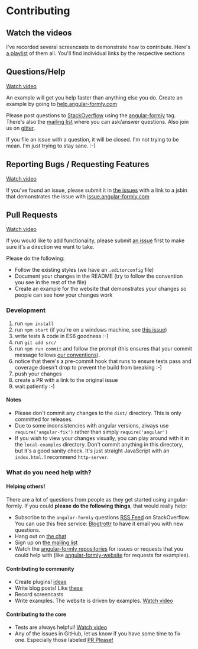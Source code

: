 # Contributing

## Watch the videos

I've recorded several screencasts to demonstrate how to contribute.
Here's [a playlist](https://www.youtube.com/playlist?list=PLV5CVI1eNcJi7lVVIuNyRhEuck1Z007BH) of them all. You'll find
individual links by the respective sections

## Questions/Help

[Watch video](https://www.youtube.com/watch?v=NXqFiSeBE-M&list=PLV5CVI1eNcJi7lVVIuNyRhEuck1Z007BH&index=2)

An example will get you help faster than anything else you do. Create an example by going to
[help.angular-formly.com](http://help.angular-formly.com)

Please post questions to [StackOverflow](http://stackoverflow.com/) using the
[angular-formly](http://stackoverflow.com/tags/angular-formly/info) tag. There's also the
[mailing list](https://groups.io/org/groupsio/formly-js) where you can ask/answer questions. Also join us on
[gitter](https://gitter.im/formly-js/angular-formly).

If you file an issue with a question, it will be closed. I'm not trying to be mean. I'm just trying to stay sane. :-)

## Reporting Bugs / Requesting Features

[Watch video](https://www.youtube.com/watch?v=Kw9fVgc3Tzk&index=6&list=PLV5CVI1eNcJi7lVVIuNyRhEuck1Z007BH)

If you've found an issue, please submit it in [the issues](https://github.com/formly-js/angular-formly/issues)
with a link to a jsbin that demonstrates the issue with [issue.angular-formly.com](http://issue.angular-formly.com)

## Pull Requests

[Watch video](https://www.youtube.com/watch?v=QOchwBm9W-g&list=PLV5CVI1eNcJi7lVVIuNyRhEuck1Z007BH&index=1)

If you would like to add functionality, please submit [an issue](https://github.com/formly-js/angular-formly/issues)
first to make sure it's a direction we want to take.

Please do the following:
* Follow the existing styles (we have an `.editorconfig` file)
* Document your changes in the README (try to follow the convention you see in the rest of the file)
* Create an example for the website that demonstrates your changes so people can see how your changes work

### Development

1. run `npm install`
2. run `npm start` (if you're on a windows machine, see [this issue](https://github.com/formly-js/angular-formly/issues/305))
3. write tests & code in ES6 goodness :-)
4. run `git add src/`
5. run `npm run commit` and follow the prompt (this ensures that your commit message follows [our conventions](https://github.com/ajoslin/conventional-changelog/blob/master/conventions/angular.md)).
6. notice that there's a pre-commit hook that runs to ensure tests pass and coverage doesn't drop to prevent the build from breaking :-)
7. push your changes
8. create a PR with a link to the original issue
9. wait patiently :-)

#### Notes

- Please don't commit any changes to the `dist/` directory. This is only committed for releases.
- Due to some inconsistencies with angular versions, always use `require('angular-fix')` rather than simply `require('angular')`
- If you wish to view your changes visually, you can play around with it in the `local-examples` directory. Don't commit anything in this directory, but it's a good sanity check. It's just straight JavaScript with an `index.html`. I recommend `http-server`.

### What do you need help with?

#### Helping others!

There are a lot of questions from people as they get started using angular-formly. If you could **please do the following things**, that would really help:

- Subscribe to the `angular-formly` questions [RSS Feed](http://stackoverflow.com/feeds/tag?tagnames=angular-formly&sort=newest) on StackOverflow. You can use this free service: [Blogtrottr](https://blogtrottr.com) to have it email you with new questions.
- Hang out on [the chat](http://chat.angular-formly.com)
- Sign up on [the mailing list](http://mailing-list.angular-formly.com)
- Watch the [angular-formly repositories](https://github.com/formly-js) for issues or requests that you could help with (like [angular-formly-website](https://github.com/formly-js/angular-formly-website) for requests for examples).

#### Contributing to community

- Create plugins! [ideas](http://docs.angular-formly.com/v7.0.1/page/plugins)
- Write blog posts! Like [these](http://docs.angular-formly.com/docs/tips#blog-articles)
- Record screencasts
- Write examples. The website is driven by examples. [Watch video](https://www.youtube.com/watch?v=4dsXXTPET4A&list=PLV5CVI1eNcJi7lVVIuNyRhEuck1Z007BH&index=3)

#### Contributing to the core

- Tests are always helpful! [Watch video](https://youtu.be/CQ766-miGQ4?list=PLV5CVI1eNcJi7lVVIuNyRhEuck1Z007BH)
- Any of the issues in GitHub, let us know if you have some time to fix one. Especially those labeled [PR Please!](https://github.com/formly-js/angular-formly/labels/PRs%20please%21)
